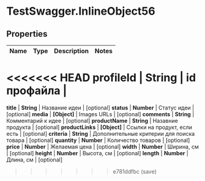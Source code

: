# TestSwagger.InlineObject56

## Properties

Name | Type | Description | Notes
------------ | ------------- | ------------- | -------------
<<<<<<< HEAD
**profileId** | **String** | id профайла | 
=======
**title** | **String** | Название идеи | [optional] 
**status** | **Number** | Статус идеи | [optional] 
**media** | **[Object]** | Images URLs | [optional] 
**comments** | **String** | Комментарий к идее | [optional] 
**productName** | **String** | Назавние продукта | [optional] 
**productLinks** | **[Object]** | Ссылки на продукт, если есть | [optional] 
**criteria** | **String** | Дополнительные критерии для поиска товара | [optional] 
**quantity** | **Number** | Количество товаров | [optional] 
**price** | **Number** | Желаемая цена | [optional] 
**width** | **Number** | Ширина, см | [optional] 
**height** | **Number** | Высота, см | [optional] 
**length** | **Number** | Длина, см | [optional] 
>>>>>>> e781ddfbc (save)


